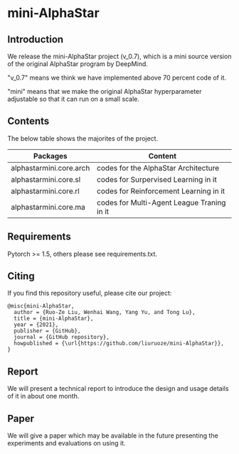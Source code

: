 # mini-AlphaStar

## Introduction

We release the mini-AlphaStar project (v_0.7), which is a mini source version of the original AlphaStar program by DeepMind. 

"v_0.7" means we think we have implemented above 70 percent code of it. 

"mini" means that we make the original AlphaStar hyperparameter adjustable so that it can run on a small scale.

## Contents

The below table shows the majorites of the project.

Packages | Content
------------ | -------------
alphastarmini.core.arch | codes for the AlphaStar Architecture
alphastarmini.core.sl | codes for Surpervised Learning in it
alphastarmini.core.rl | codes for Reinforcement Learning in it
alphastarmini.core.ma | codes for Multi-Agent League Traning in it

## Requirements

Pytorch >= 1.5, others please see requirements.txt.

## Citing

If you find this repository useful, please cite our project:
```
@misc{mini-AlphaStar,
  author = {Ruo-Ze Liu, Wenhai Wang, Yang Yu, and Tong Lu},
  title = {mini-AlphaStar},
  year = {2021},
  publisher = {GitHub},
  journal = {GitHub repository},
  howpublished = {\url{https://github.com/liuruoze/mini-AlphaStar}},
}
```

## Report

We will present a technical report to introduce the design and usage details of it in about one month. 

## Paper

We will give a paper which may be available in the future presenting the experiments and evaluations on using it. 